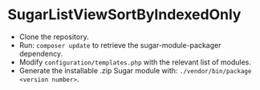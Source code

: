 # SugarListViewSortByIndexedOnly

* Clone the repository.
* Run: `composer update` to retrieve the sugar-module-packager dependency.
* Modify `configuration/templates.php` with the relevant list of modules.
* Generate the installable .zip Sugar module with: `./vendor/bin/package <version number>`.

